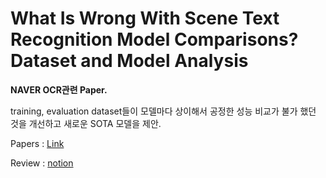 # What Is Wrong With Scene Text Recognition Model Comparisons? Dataset and Model Analysis

**NAVER OCR관련 Paper.**

training, evaluation dataset들이 모델마다 상이해서 공정한 성능 비교가 불가 했던 것을 개선하고 새로운 SOTA 모델을 제안.

Papers : [Link](https://openaccess.thecvf.com/content_ICCV_2019/papers/Baek_What_Is_Wrong_With_Scene_Text_Recognition_Model_Comparisons_Dataset_ICCV_2019_paper.pdf)

Review : [notion](https://www.notion.so/What-Is-Wrong-With-Scene-Text-Recognition-Model-Comparisons-Dataset-and-Model-Analysis-7cef6bc9d5704cfcb2b678b48a04f830)
